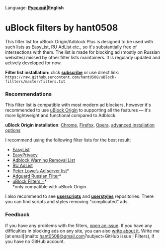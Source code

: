 Language: **[Русский](/README.rus.md)|English**

# uBlock filters by hant0508

This filter list for uBlock Origin/Adblock Plus is designed to be used with such lists as EasyList, RU AdList etc., so it's
substantially free of intersections with them. The list is made for blocking ad (mostly on Russian websites) missed 
by other filter lists maintainers. It is regularly updated and actively developed for now.

**Filter list installation:**
click **[subscribe](https://subscribe.adblockplus.org/?location=https://raw.githubusercontent.com/hant0508/uBlock-fillters/master/filters.txt&title=Filters%20by%20hant0508)** or use direct link:<br>
`https://raw.githubusercontent.com/hant0508/uBlock-fillters/master/filters.txt`

### Recommendations
This filter list is compatible with most modern ad blockers, however it's recommended to use
[uBlock Origin](https://github.com/gorhill/uBlock) to supporting all the features — it's more lightweight and functional compared to
Adblock.

**uBlock Origin installation**: [Chrome](https://chrome.google.com/webstore/detail/ublock-origin/cjpalhdlnbpafiamejdnhcphjbkeiagm), [Firefox](https://addons.mozilla.org/en-US/firefox/addon/ublock-origin/), [Opera](https://addons.opera.com/en-gb/extensions/details/ublock/), [advanced installation options](https://github.com/gorhill/uBlock#installation)

I recommend using the following filter lists for the best result:
* [EasyList](https://subscribe.adblockplus.org/?location=easylist.github.io/easylist/easylist.txt&title=EasyList)
* [EasyPrivacy](https://subscribe.adblockplus.org/?location=easylist.github.io/easylist/easyprivacy.txt&title=EasyPrivacy)
* [Adblock Warning Removal List](https://subscribe.adblockplus.org/?location=https://easylist-downloads.adblockplus.org/antiadblockfilters.txt&title=Adblock%20Warning%20Removal%20List)
* [RU AdList](https://subscribe.adblockplus.org/?location=https://easylist-downloads.adblockplus.org/advblock.txt&title=RU%20AdList)
* [Peter Lowe’s Ad server list](https://subscribe.adblockplus.org/?location=&title=)*
* [Adguard Russian Filter](https://subscribe.adblockplus.org/?location=https://adguard.com/en/filter-rules.html?id=1&title=Adguard%20Russian%20Filter)*
* [uBlock Filters +](https://subscribe.adblockplus.org/?location=https://raw.githubusercontent.com/IDKwhattoputhere/uBlock-Filters-Plus/master/uBlock-Filters-Plus.txt&title=uBlock%20Filters%20%2B)* <br>
*only compatible with uBlock Origin

I also recommend to see **[userscripts](https://github.com/hant0508/usescripts)** and **[userstyles](https://github.com/hant0508/userstyles)** repositories. There you can find scripts and styles removing "complicated" ads.

### Feedback
If you have any problems with the filters, [open an issue](https://github.com/hant0508/uBlock-fillters/issues/new). If you have any
difficulties in blocking ads on any site, you can also
[write about it](https://github.com/hant0508/uBlock-fillters/issues/new). Write me [at email](mailto:hant0508@gmail.com?subject=GitHub issue | Filters), if you have no GitHub account.
